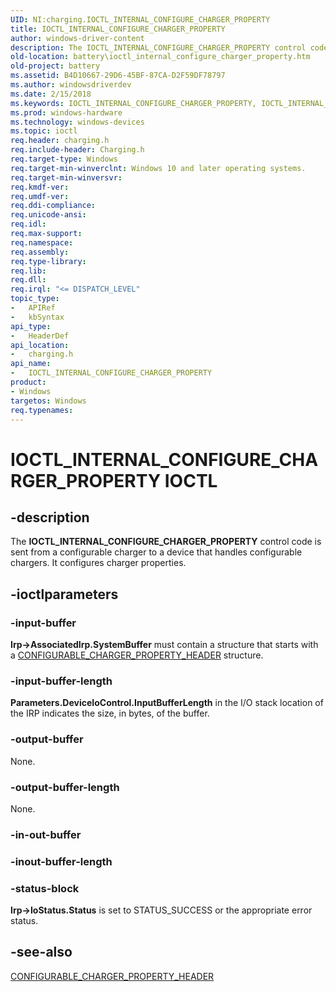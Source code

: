 ```yaml
---
UID: NI:charging.IOCTL_INTERNAL_CONFIGURE_CHARGER_PROPERTY
title: IOCTL_INTERNAL_CONFIGURE_CHARGER_PROPERTY
author: windows-driver-content
description: The IOCTL_INTERNAL_CONFIGURE_CHARGER_PROPERTY control code is sent from a configurable charger to a device that handles configurable chargers. It configures charger properties.
old-location: battery\ioctl_internal_configure_charger_property.htm
old-project: battery
ms.assetid: B4D10667-29D6-45BF-87CA-D2F59DF78797
ms.author: windowsdriverdev
ms.date: 2/15/2018
ms.keywords: IOCTL_INTERNAL_CONFIGURE_CHARGER_PROPERTY, IOCTL_INTERNAL_CONFIGURE_CHARGER_PROPERTY control, IOCTL_INTERNAL_CONFIGURE_CHARGER_PROPERTY control code [Battery Devices], battery.ioctl_internal_configure_charger_property, charging/IOCTL_INTERNAL_CONFIGURE_CHARGER_PROPERTY
ms.prod: windows-hardware
ms.technology: windows-devices
ms.topic: ioctl
req.header: charging.h
req.include-header: Charging.h
req.target-type: Windows
req.target-min-winverclnt: Windows 10 and later operating systems.
req.target-min-winversvr: 
req.kmdf-ver: 
req.umdf-ver: 
req.ddi-compliance: 
req.unicode-ansi: 
req.idl: 
req.max-support: 
req.namespace: 
req.assembly: 
req.type-library: 
req.lib: 
req.dll: 
req.irql: "<= DISPATCH_LEVEL"
topic_type:
-	APIRef
-	kbSyntax
api_type:
-	HeaderDef
api_location:
-	charging.h
api_name:
-	IOCTL_INTERNAL_CONFIGURE_CHARGER_PROPERTY
product:
- Windows
targetos: Windows
req.typenames: 
---
```


# IOCTL_INTERNAL_CONFIGURE_CHARGER_PROPERTY IOCTL


## -description


The <b>IOCTL_INTERNAL_CONFIGURE_CHARGER_PROPERTY</b> 
   control code is sent from a configurable charger to a device that handles configurable chargers. It configures charger properties.


## -ioctlparameters




### -input-buffer

<b>Irp-&gt;AssociatedIrp.SystemBuffer</b> must contain a structure that starts with a <a href="https://msdn.microsoft.com/library/windows/hardware/mt186644">CONFIGURABLE_CHARGER_PROPERTY_HEADER</a> structure.


### -input-buffer-length

<b>Parameters.DeviceIoControl.InputBufferLength</b> in the I/O stack location of the IRP indicates the size, in bytes, of the buffer.


### -output-buffer

None.


### -output-buffer-length

None.


### -in-out-buffer



<text></text>




### -inout-buffer-length



<text></text>




### -status-block

<b>Irp-&gt;IoStatus.Status</b> is set to STATUS_SUCCESS or the appropriate error status.


## -see-also




<a href="https://msdn.microsoft.com/library/windows/hardware/mt186644">CONFIGURABLE_CHARGER_PROPERTY_HEADER</a>
 

 

